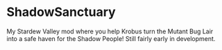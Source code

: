# ShadowSanctuary
My Stardew Valley mod where you help Krobus turn the Mutant Bug Lair into a safe haven for the Shadow People! Still fairly early in development.
